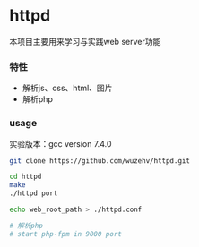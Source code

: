 # httpd
本项目主要用来学习与实践web server功能

### 特性
* 解析js、css、html、图片
* 解析php

### usage
实验版本：gcc version 7.4.0

```bash
git clone https://github.com/wuzehv/httpd.git

cd httpd
make
./httpd port

echo web_root_path > ./httpd.conf

# 解析php
# start php-fpm in 9000 port
```

